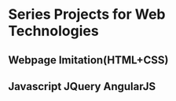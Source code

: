 # Series Projects for Web Technologies

## Webpage Imitation(HTML+CSS)

## Javascript JQuery AngularJS
